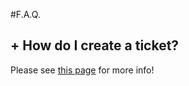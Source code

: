 <script type="text/javascript" src="//ajax.googleapis.com/ajax/libs/jquery/1/jquery.min.js"></script>
<script>
     $(document).ready(function(){
     $('.markdown-block .sqs-block-content h2').css('cursor','pointer');
     $(".markdown-block .sqs-block-content h2").nextUntil("h2").slideToggle();
     $(".markdown-block .sqs-block-content h2").click(function() {$(this).nextUntil("h2").slideToggle();});
     });
     </script>
     
#F.A.Q.

## + How do I create a ticket?
Please see [this page](Knowledge_Base/Ticket_System.md) for more info!
